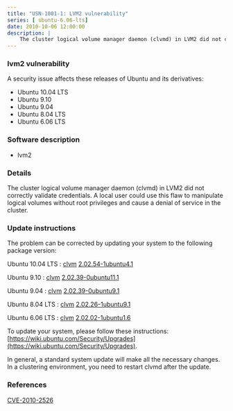 ```yaml
---
title: "USN-1001-1: LVM2 vulnerability"
series: [ ubuntu-6.06-lts]
date: 2010-10-06 12:00:00
description: |
    The cluster logical volume manager daemon (clvmd) in LVM2 did not correctly validate credentials. A local user could use this flaw to manipulate logical volumes without root privileges and cause a denial of service in the cluster. 
--- 
```

 
### lvm2 vulnerability

A security issue affects these releases of Ubuntu and its derivatives:

* Ubuntu 10.04 LTS
* Ubuntu 9.10
* Ubuntu 9.04
* Ubuntu 8.04 LTS
* Ubuntu 6.06 LTS

### Software description

* lvm2 

### Details

The cluster logical volume manager daemon (clvmd) in LVM2 did not correctly validate credentials. A local user could use this flaw to manipulate logical volumes without root privileges and cause a denial of service in the cluster. 

### Update instructions

The problem can be corrected by updating your system to the following package version:

Ubuntu 10.04 LTS
 : [clvm](https://launchpad.net/ubuntu/+source/lvm2) <span> [2.02.54-1ubuntu4.1](https://launchpad.net/ubuntu/+source/lvm2/2.02.54-1ubuntu4.1) </span> 

Ubuntu 9.10
 : [clvm](https://launchpad.net/ubuntu/+source/lvm2) <span> [2.02.39-0ubuntu11.1](https://launchpad.net/ubuntu/+source/lvm2/2.02.39-0ubuntu11.1) </span> 

Ubuntu 9.04
 : [clvm](https://launchpad.net/ubuntu/+source/lvm2) <span> [2.02.39-0ubuntu9.1](https://launchpad.net/ubuntu/+source/lvm2/2.02.39-0ubuntu9.1) </span> 

Ubuntu 8.04 LTS
 : [clvm](https://launchpad.net/ubuntu/+source/lvm2) <span> [2.02.26-1ubuntu9.1](https://launchpad.net/ubuntu/+source/lvm2/2.02.26-1ubuntu9.1) </span> 

Ubuntu 6.06 LTS
 : [clvm](https://launchpad.net/ubuntu/+source/lvm2) <span> [2.02.02-1ubuntu1.6](https://launchpad.net/ubuntu/+source/lvm2/2.02.02-1ubuntu1.6) </span> 

To update your system, please follow these instructions: [https://wiki.ubuntu.com/Security/Upgrades](https://wiki.ubuntu.com/Security/Upgrades).

In general, a standard system update will make all the necessary changes. In a clustering environment, you need to restart clvmd after the update. 

### References

 [CVE-2010-2526](http://people.ubuntu.com/~ubuntu-security/cve/CVE-2010-2526)
 

